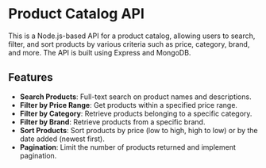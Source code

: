 # Product Catalog API

This is a Node.js-based API for a product catalog, allowing users to search, filter, and sort products by various criteria such as price, category, brand, and more. The API is built using Express and MongoDB.

## Features

- **Search Products**: Full-text search on product names and descriptions.
- **Filter by Price Range**: Get products within a specified price range.
- **Filter by Category**: Retrieve products belonging to a specific category.
- **Filter by Brand**: Retrieve products from a specific brand.
- **Sort Products**: Sort products by price (low to high, high to low) or by the date added (newest first).
- **Pagination**: Limit the number of products returned and implement pagination.
